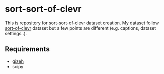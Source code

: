 # sort-sort-of-clevr

This is repository for sort-sort-of-clevr dataset creation. My dataset follow [sort-of-clevr](https://arxiv.org/abs/1706.01427) dataset but a few points are different (e.g. captions, dataset settings..).

## Requirements

- [gizeh](https://github.com/Zulko/gizeh)
- scipy
